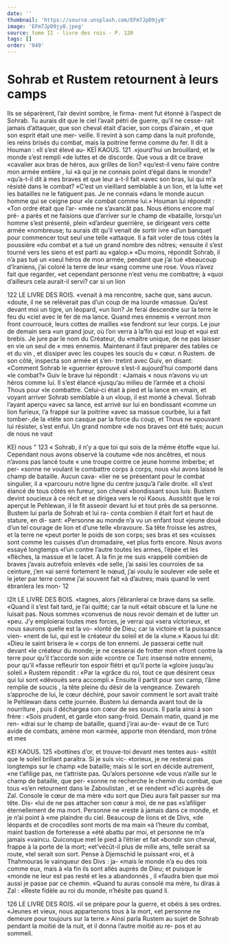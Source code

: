 ```yaml
---
date: ''
thumbnail: 'https://source.unsplash.com/EFm7JpD9jy8'
image: 'EFm7JpD9jy8.jpeg'
source: tome II - livre des rois - P. 120
tags: []
order: '049'
---
```


# Sohrab et Rustem retournent à leurs camps

Ils se séparèrent, l’air devint sombre, le firma-
ment fut étonné à l’aspect de Sohrab. Tu aurais dit
que le ciel l’avait pétri de guerre, qu’il ne cesse-
rait jamais d’attaquer, que son cheval était d’acier,
son corps d’airain , et que son esprit était une mer- veille. Il revint à son camp dans la nuit profonde,
les reins brisés du combat, mais la poitrine ferme comme du fer. Il dit à Houman : «Il s’est élevé au-
KEÏ KAOUS. 121 .«jourd’hui un brouillard, et le monde s’est rempli
«de luttes et de discorde. Que vous a dit ce brave «cavalier aux bras de héros, aux grilles de lion? «qu’est-il venu faire contre mon armée entière , lui
«à qui je ne connais point d’égal dans le monde? «qu’a-t-il dit à mes braves et que leur a-t-il fait «avec son bras, lui qui m’a résisté dans le combat?
«C’est un vieillard semblable à un lion, et la lutte
«et les batailles ne le fatiguent pas. Je ne connais «dans le monde aucun homme qui se ceigne pour «le combat comme lui.»
Houman lui répondit : «Ton ordre était que l’ar-
«mée ne s’avancât pas. Nous étions encore mal pré-
a parés et ne faisions que d’arriver sur le champ de «bataille, lorsqu’un homme s’est présenté, plein
«d’ardeur guerrière, se dirigeant vers cette armée «nombreuse; tu aurais dit qu’il venait de sortir ivre «d’un banquet pour commencer tout seul une telle «attaque. Il a fait voler de tous côtés la poussière «du combat et a tué un grand nombre des nôtres; «ensuite il s’est tourné vers les siens et est parti au «galop.»
«Du moins, répondit Sohrab, il n’a pas tué un «seul héros de mon armée, pendant que j’ai tué «beaucoup d’Iraniens, j’ai coloré la terre de leur «sang comme une rose. Vous n’avez fait que regarder, «et cependant personne n’est venu me combattre; à «quoi d’ailleurs cela aurait-il servi? car si un lion

122 LE LIVRE DES ROIS.
«venait à ma rencontre, sache que, sans aucun. «doute, il ne se relèverait pas d’un coup de ma lourde «massue. Qu’est devant moi un tigre, un léopard,
«un lion? Je ferai descendre sur la terre le feu du «ciel avec le fer de ma lance. Quand mes ennemis « verront mon front courroucé, leurs cottes de mailles «se fendront sur leur corps. Le jour de demain sera «un grand jour, où l’on verra à la’fin qui est loup et
«qui est brebis. Je jure par le nom du Créateur, du «maître unique, de ne pas laisser en vie un seul de
« mes ennemis. Maintenant il faut préparer des tables
ce et du vin , et dissiper avec les coupes les soucis du « cœur. n
Rustem. de son côté, inspecta son armée et s’en-
tretint avec Guiv, en disant: «Comment Sohrab le «guerrier éprouvé s’est-il aujourd’hui comporté dans
«le combat?» Guiv le brave lui répondit : «Jamais
« nous n’avons vu un héros comme lui. Il s’est élancé
«jusqu’au milieu de l’armée et a choisi Thous pour
«le combattre. Celui-ci était à pied et la lance en «main, et voyant arriver Sohrab semblable à un «loup, il est monté à cheval. Sohrab l’ayant aperçu
«avec sa lance, est arrivé sur lui en bondissant «comme un lion furieux, l’a frappé sur la poitrine «avec sa massue courbée, lui a fait tomber-,de la «tête son casque par la force du coup, et Thous ne
«pouvant lui résister, s’est enfui. Un grand nombre «de nos braves ont été tués; aucun de nous ne vaut

KEl nous " 123 « Sohrab, il n’y a que toi qui sois de la même étoffe
«que lui. Cependant nous avons observé la coutume «de nos ancêtres, et nous n’avons pas lancé toute
« une troupe contre ce jeune homme imberbe; et per- «sonne ne voulant le combattre corps à corps, nous «lui avons laissé le champ de bataille. Aucun cava- «lier ne se présentant pour le combat singulier, il a «parcouru notre ligne du centre jusqu’à l’aile droite.
«Il s’est élancé de tous côtés en fureur, son cheval «bondissant sous luis:
Bustem devint soucieux à ce récit et se dirigea vers le roi Kaous. Aussitôt que le roi aperçut le Pehlewan, il le fit asseoir devant lui et tout près de sa personne. Bustem lui parla de Sohrab et lui ra- conta combien il était fort et haut de stature, en di- sant: «Personne au monde n’a vu un enfant tout «jeune doué d’un tel courage de lion et d’une telle «bravoure. Sa tête froisse les astres, et la terre ne «peut porter le poids de son corps; ses bras et ses
«cuisses sont comme les cuisses d’un dromadaire, «et plus forts encore. Nous avons essayé longtemps «l’un contre l’autre toutes les armes, l’épée et les
«flèches, la massue et le lacet. A la fin je me suis «rappelé combien de braves j’avais autrefois enlevés
«de selle, j’ai saisi les courroies de sa ceinture, j’en
«ai serré fortement le nœud, j’ai voulu le soulever
«de selle et le jeter par terre comme j’ai souvent fait «à d’autres; mais quand le vent ébranlera les mon-
12

I2lt LE LIVRE DES BOIS.
«tagnes, alors j’ébranlerai ce brave dans sa selle. «Quand il s’est fait tard, je l’ai quitté; car la nuit
«était obscure et la lune ne luisait pas. Nous sommes «convenus de nous revoir demain et de lutter un «peu. J’y emploierai toutes mes forces, je verrai qui «sera victorieux, et nous saurons quelle est la vo- «lonté de Dieu; car la victoire et la puissance vien-
«nent de lui, qui est le créateur du soleil et de la «lune.» Kaous lui dit: «Dieu le saint brisera le
« corps de ton ennemi. Je passerai cette nuit devant «le créateur du monde; je ne cesserai de frotter mon «front contre la terre pour qu’il t’accorde son aide «contre ce Turc insensé notre ennemi, pour qu’il
«fasse refleurir ton espoir flétri et qu’il porte la
«gloire jusqu’au soleil.» Rustem répondit : «Par la
«grâce du roi, tout ce que désirent ceux qui lui sont «dévoués sera accompli.»
Ensuite il partit pour son camp, l’âme remplie de
soucis , la tête pleine du désir de la vengeance. Zewareh s’approche de lui, le cœur déchiré, pour
savoir comment le sort avait traité le Pehlewan dans cette journée. Bustem lui demanda avant tout de la nourriture , puis il déchargea son cœur de ses soucis. Il parla ainsi à son frère : «Sois prudent, et garde «ton sang-froid. Demain matin, quand je me ren- «drai sur le champ de bataille, quand j’irai au-de- «vaut de ce Turc avide de combats, amène mon «armée, apporte mon étendard, mon trône et mes

KEI KAOUS. 125 «bottines d’or, et trouve-toi devant mes tentes aus-
«sitôt que le soleil brillant paraîtra. Si je suis vic- «torieux, je ne resterai pas longtemps sur le champ «de bataille; mais si le sort en décide autrement, «ne t’afilige pas, ne t’attriste pas. Qu’alors personne
«de vous n’aille sur le champ de bataille, que per- «sonne ne recherche le chemin du combat, que tous «s’en retournent dans le Zaboulistan , et se rendent «d’ici auprès de Zal. Console le cœur de ma mère
«du sort que Dieu aura fait passer sur ma tête. Dis- «lui de ne pas attacher son cœur à moi, de ne pas «s’afiliger éternellement de ma mort. Personne ne «reste à jamais dans ce monde, et je n’ai point à
«me plaindre du ciel. Beaucoup de lions et de Divs, «de léopards et de crocodiles sont morts de ma main «à l’heure du combat, maint bastion de forteresse a
«été abattu par moi, et personne ne m’a jamais «vaincu. Quiconque met le pied à l’étrier et fait «bondir son cheval, frappe à la porte de la mort; «et’vécût-il plus de mille ans, telle serait sa route,
«tel serait son sort. Pense à Djemschid le puissant «roi, et à Thahmouras le vainqueur des Divs : ja- «mais le monde n’a eu des rois comme eux, mais à
«la fin ils sont allés auprès de Dieu; et puisque le «monde ne leur est pas resté et les a abandonnés , il «faudra bien que moi aussi je passe par ce chemin. «Quand tu auras consolé ma mère, tu diras à Zal : «Reste fidèle au roi du monde, n’hésite pas quand
li.

126 LE LIVRE DES ROIS.
«il se prépare pour la guerre, et obéis à ses ordres.
«Jeunes et vieux, nous appartenons tous à la mort, «et personne ne demeure pour toujours sur la terre.» Ainsi parla Rustem au sujet de Sohrab pendant la moitié de la nuit, et il donna l’autre moitié au re-
pos et au sommeil.
